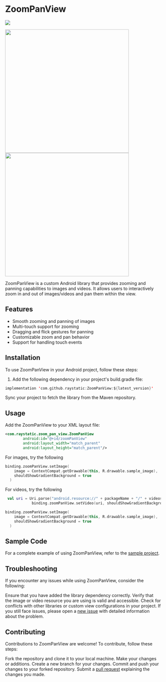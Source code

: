 # ZoomPanView
[![](https://jitpack.io/v/raystatic/ZoomPanView.svg)](https://jitpack.io/#raystatic/ZoomPanView)

<img src="https://github.com/raystatic/ZoomPanView/assets/31301266/a82b675d-7c4a-4c9a-89c9-bfb07ed54546" width="400"> <img src="https://github.com/raystatic/ZoomPanView/assets/31301266/2ef1b58c-5b39-48ba-afff-001e87c849d7" width="400">

ZoomPanView is a custom Android library that provides zooming and panning capabilities to images and videos. It allows users to interactively zoom in and out of images/videos and pan them within the view.

## Features

- Smooth zooming and panning of images
- Multi-touch support for zooming
- Dragging and flick gestures for panning
- Customizable zoom and pan behavior
- Support for handling touch events

## Installation

To use ZoomPanView in your Android project, follow these steps:

1. Add the following dependency in your project's build.gradle file:

```kotlin
implementation 'com.github.raystatic:ZoomPanView:${latest_version}'
```


Sync your project to fetch the library from the Maven repository.

## Usage
Add the ZoomPanView to your XML layout file:

```xml
<com.raystatic.zoom_pan_view.ZoomPanView
        android:id="@+id/zoomPanView"
        android:layout_width="match_parent"
        android:layout_height="match_parent"/>
```

For images, try the following

```kotlin
binding.zoomPanView.setImage(
    image = ContextCompat.getDrawable(this, R.drawable.sample_image),
    shouldShowGradientBackground = true
  )
```

For videos, try the following

```kotlin
 val uri = Uri.parse("android.resource://" + packageName + "/" + videos.random())
            binding.zoomPanView.setVideo(uri, shouldShowGradientBackground = true)
```

```kotlin
binding.zoomPanView.setImage(
    image = ContextCompat.getDrawable(this, R.drawable.sample_image),
    shouldShowGradientBackground = true
  )
```

## Sample Code

For a complete example of using ZoomPanView, refer to the [sample project](https://github.com/raystatic/ZoomPanView/tree/main/app/src).


## Troubleshooting

If you encounter any issues while using ZoomPanView, consider the following:

Ensure that you have added the library dependency correctly.
Verify that the image or video resource you are using is valid and accessible.
Check for conflicts with other libraries or custom view configurations in your project.
If you still face issues, please open a [new issue](https://github.com/raystatic/ZoomPanView/issues) with detailed information about the problem.

## Contributing

Contributions to ZoomPanView are welcome! To contribute, follow these steps:

Fork the repository and clone it to your local machine.
Make your changes or additions.
Create a new branch for your changes.
Commit and push your changes to your forked repository.
Submit a [pull request](https://github.com/raystatic/ZoomPanView/pulls) explaining the changes you made.



